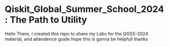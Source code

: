 # Qiskit_Global_Summer_School_2024: The Path to Utility
Hello There, 
I created this repo to share my Labs for the QGSS-2024 
material, and attendence guide hope this is gonna be helpfull
thanks
